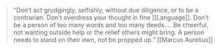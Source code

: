 > “Don’t act grudgingly, selfishly, without due diligence, or to be a contrarian. Don’t overdress your thought in fine [[Language]]. Don’t be a person of too many words and too many deeds…. Be cheerful, not wanting outside help or the relief others might bring. A person needs to stand on their own, not be propped up.”
> [[Marcus Aurelius]]

